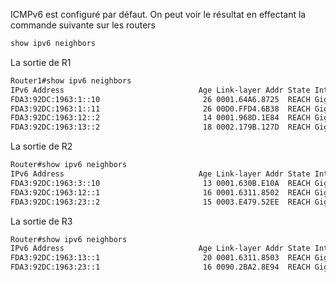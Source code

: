 ICMPv6 est configuré par défaut. On peut voir le résultat en effectant la commande suivante sur les routers
```bash
show ipv6 neighbors
```
La sortie  de R1
```bash
Router1#show ipv6 neighbors
IPv6 Address                              Age Link-layer Addr State Interface
FDA3:92DC:1963:1::10                       26 0001.64A6.8725  REACH Gig0/0
FDA3:92DC:1963:1::11                       26 00D0.FFD4.6B38  REACH Gig0/0
FDA3:92DC:1963:12::2                       14 0001.968D.1E84  REACH Gig0/1
FDA3:92DC:1963:13::2                       18 0002.179B.127D  REACH Gig0/2
```
La sortie  de R2
```bash
Router#show ipv6 neighbors
IPv6 Address                              Age Link-layer Addr State Interface
FDA3:92DC:1963:3::10                       13 0001.630B.E10A  REACH Gig0/0
FDA3:92DC:1963:12::1                       16 0001.6311.8502  REACH Gig0/1
FDA3:92DC:1963:23::2                       15 0003.E479.52EE  REACH Gig0/2
```
La sortie de R3
```bash
Router#show ipv6 neighbors
IPv6 Address                              Age Link-layer Addr State Interface
FDA3:92DC:1963:13::1                       20 0001.6311.8503  REACH Gig0/1
FDA3:92DC:1963:23::1                       16 0090.2BA2.8E94  REACH Gig0/2
```